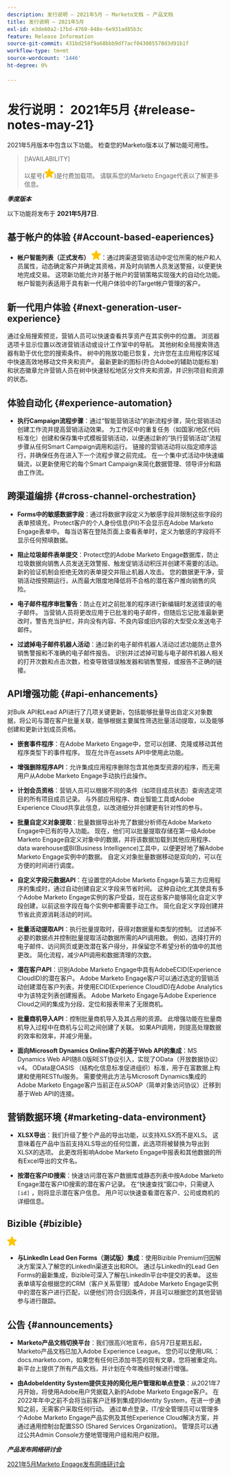 ```yaml
---
description: 发行说明 — 2021年5月 — Marketo文档 — 产品文档
title: 发行说明 — 2021年5月
exl-id: e3de60a2-17bd-4760-848e-6e931ad85b3c
feature: Release Information
source-git-commit: 431bd258f9a68bbb9df7acf043085578d3d91b1f
workflow-type: tm+mt
source-wordcount: '1446'
ht-degree: 0%

---
```


# 发行说明： 2021年5月 {#release-notes-may-21}

2021年5月版本中包含以下功能。 检查您的Marketo版本以了解功能可用性。

>[!AVAILABILITY]
>
>以星号(![](assets/yellow-star.png))是付费加载项。 请联系您的Marketo Engage代表以了解更多信息。

**_季度版本_**

以下功能将发布于 **2021年5月7日**.

## 基于帐户的体验 {#Account-based-eaperiences}

* **帐户智能列表（正式发布）** ![](assets/yellow-star.png)：通过跨渠道营销活动中定位所需的帐户和人员属性，动态确定客户并确定其资格，并及时向销售人员发送警报，以便更快地完成交易。 这项新功能允许对基于帐户的营销策略实现强大的自动化功能。 帐户智能列表适用于具有新一代用户体验中的Target帐户管理的客户。

## 新一代用户体验 {#next-generation-user-experience}

通过全局搜索预览，营销人员可以快速查看共享资产在其实例中的位置。 浏览器选项卡显示位置以改进营销活动或设计工作室中的导航。 其他树和全局搜索筛选器有助于优化您的搜索条件。 树中的拖放功能已恢复，允许您在主应用程序区域中快速高效地移动文件夹和资产。 最新更新的图标(符合Adobe的辅助功能标准)和状态徽章允许营销人员在树中快速轻松地区分文件夹和资源，并识别项目和资源的状态。

## 体验自动化 {#experience-automation}

* **执行Campaign流程步骤**：通过“智能营销活动”的新流程步骤，简化营销活动创建工作流并提高营销活动效果。 为工作区中的重复任务（如国家/地区代码标准化）创建和保存集中式模板营销活动，以便通过新的“执行营销活动”流程步骤从任何Smart Campaign调用和运行。 链接的营销活动将以指定顺序运行，并确保任务在进入下一个流程步骤之前完成。 在一个集中式活动中快速编辑流，以更新使用它的每个Smart Campaign来简化数据管理、领导评分和路由工作流。

## 跨渠道编排 {#cross-channel-orchestration}

* **Forms中的敏感数据字段**：通过将数据字段定义为敏感字段并限制这些字段的表单预填充，Protect客户的个人身份信息(PII)不会显示在Adobe Marketo Engage表单中。 每当访客在登陆页面上查看表单时，定义为敏感的字段将不显示任何预填数据。

* **阻止垃圾邮件表单提交**：Protect您的Adobe Marketo Engage数据库，防止垃圾数据向销售人员发送无效警报、触发促销活动积压并创建不需要的活动。 新的验证机制会拒绝无效的表单提交并阻止机器人攻击。 您的数据更干净，营销活动按预期运行，从而最大限度地降低将不合格的潜在客户推向销售的风险。

* **电子邮件程序审批警告**：防止在对之前批准的程序进行新编辑时发送错误的电子邮件。  当营销人员将更改应用于已批准的电子邮件，但随后忘记批准最新更改时，警告充当护栏，并向没有内容、不良内容或旧内容的大型受众发送电子邮件。

* **过滤掉电子邮件机器人活动**：通过新的电子邮件机器人活动过滤功能防止意外销售警报和不准确的电子邮件报告。 识别并过滤掉可能与电子邮件机器人相关的打开次数和点击次数，检查导致错误触发器和销售警报，或报告不正确的链接。

## API增强功能 {#api-enhancements}

对Bulk API和Lead API进行了几项关键更新，包括能够批量导出自定义对象数据，将公司与潜在客户批量关联，能够根据主要属性筛选批量活动提取，以及能够创建和更新计划成员资格。

* **嵌套事件程序**：在Adobe Marketo Engage中，您可以创建、克隆或移动其他程序类型下的事件程序。 现在允许在assets API中使用此功能。

* **增强删除程序API**：允许集成应用程序删除包含其他类型资源的程序，而无需用户从Adobe Marketo Engage手动执行此操作。

* **计划会员资格**：营销人员可以根据不同的条件（如项目成员状态）查询选定项目的所有项目成员记录。 与外部应用程序、商业智能工具或Adobe Experience Cloud共享此信息，以改进细分并创建更有针对性的参与。

* **批量自定义对象提取**：批量数据导出补充了数据分析师在Adobe Marketo Engage中已有的导入功能。 现在，他们可以批量提取存储在第一级Adobe Marketo Engage自定义对象中的数据，并将该数据加载到其他应用程序、data warehouse或BI(Business Intelligence)工具中，以便更好地了解Adobe Marketo Engage实例中的数据。  自定义对象批量数据移动是双向的，可以在方便的时间进行调度。

* **自定义字段元数据API**：在设置您的Adobe Marketo Engage与第三方应用程序的集成时，通过自动创建自定义字段来节省时间。 这种自动化尤其使具有多个Adobe Marketo Engage实例的客户受益，现在这些客户能够简化自定义字段创建，以前这些字段在每个实例中都需要手动工作。 简化自定义字段创建并节省此资源消耗活动的时间。

* **批量活动提取API**：执行批量提取时，获得对数据量和类型的控制。 过滤掉不必要的数据点并控制批量提取活动数据所需的API调用数。  例如，选择打开的电子邮件、访问网页或更改潜在客户得分，并保留您不希望分析的值中的其他更改。 简化流程，减少API调用和数据清理的次数。

* **潜在客户API**：识别Adobe Marketo Engage中具有AdobeECID(Experience CloudID)的潜在客户。  Adobe Marketo Engage客户可以通过选定的营销活动创建潜在客户列表，并使用ECID(Experience CloudID)在Adobe Analytics中为该特定列表创建报表。 Adobe Marketo Engage与Adobe Experience Cloud之间的集成为分段、定位和报表带来了无限商机。

* **批量商机导入API**：控制批量商机导入及其占用的资源。 此增强功能在批量商机导入过程中在商机与公司之间创建了关联。 如果API调用，则提高处理数据的效率和效率，并减少用量。

* **面向Microsoft Dynamics Online客户的基于Web API的集成**：MS Dynamics Web API随8.0版REST协议引入，实现了OData（开放数据协议）v4。 OData是OASIS （结构化信息标准促进组织）标准，用于在富数据上构建和使用RESTful服务。 需要使用此方法与Microsoft Dynamics集成的Adobe Marketo Engage客户当前正在从SOAP（简单对象访问协议）迁移到基于Web API的连接。

## 营销数据环境 {#marketing-data-environment}

* **XLSX导出**：我们升级了整个产品的导出功能，以支持XLSX而不是XLS。 这意味着在产品中当前支持XLS导出的任何位置，此选项将被替换为导出到XLSX的选项。 此更改将影响Adobe Marketo Engage中报表和其他数据的所有Excel导出的文件名。

* **按潜在客户ID搜索**：快速访问潜在客户数据库或静态列表中按Adobe Marketo Engage潜在客户ID搜索的潜在客户记录。 在“快速查找”窗口中，只需键入 `[id]` ，则将显示潜在客户信息。 用户可以快速查看潜在客户、公司或商机的详细信息。

## Bizible {#bizible}

![](assets/yellow-star.png)

* **与LinkedIn Lead Gen Forms（测试版）集成**：使用Bizible Premium归因解决方案深入了解您的LinkedIn渠道支出和ROI。 通过与LinkedIn的Lead Gen Forms的最新集成，Bizible可深入了解在LinkedIn平台中提交的表单。 这些表单填写会根据您的CRM（客户关系管理）或Adobe Marketo Engage实例中的潜在客户进行匹配，以便他们符合归因条件，并且可以根据您的其他营销参与进行跟踪。

## 公告 {#announcements}

* **Marketo产品文档切换平台**：我们很高兴地宣布，自5月7日星期五起，Marketo产品文档已加入Adobe Experience League。 您仍可以使用URL： docs.marketo.com，如果您有任何已添加书签的现有文章，您将被重定向。 新平台上提供了所有产品文档，并计划在今年晚些时候进行增强。

* **由AdobeIdentity System提供支持的简化用户管理和单点登录**：从2021年7月开始，将使用Adobe用户凭据载入新的Adobe Marketo Engage客户。 在2022年年中之前不会将当前客户迁移到集成的Identity System，在进一步通知之前，无需客户采取任何行动。 通过单点登录，IT/安全管理员可以管理多个Adobe Marketo Engage产品实例及其他Experience Cloud解决方案，并通过通用控制台配置SSO (Shared Services Organization)。 管理员可以通过公共Admin Console方便地管理用户组和用户权限。

**_产品发布网络研讨会_**

[2021年5月Marketo Engage发布网络研讨会](https://engage.marketo.com/May_21_Release_webinar_RegistrationPage.html)
